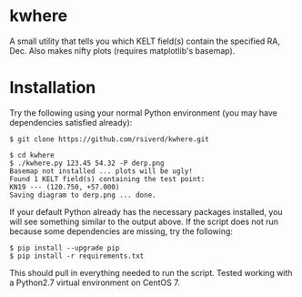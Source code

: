 # kwhere
A small utility that tells you which KELT field(s) contain the specified RA, Dec. Also makes nifty plots (requires matplotlib's basemap).

Installation
============

Try the following using your normal Python environment (you may have 
dependencies satisfied already):
```
$ git clone https://github.com/rsiverd/kwhere.git

$ cd kwhere
$ ./kwhere.py 123.45 54.32 -P derp.png
Basemap not installed ... plots will be ugly!
Found 1 KELT field(s) containing the test point:
KN19 --- (120.750, +57.000)
Saving diagram to derp.png ... done.

```
If your default Python already has the necessary packages installed, you will
see something similar to the output above. If the script does not run because
some dependencies are missing, try the following:
```
$ pip install --upgrade pip
$ pip install -r requirements.txt
```

This should pull in everything needed to run the script. Tested working with
a Python2.7 virtual environment on CentOS 7.


